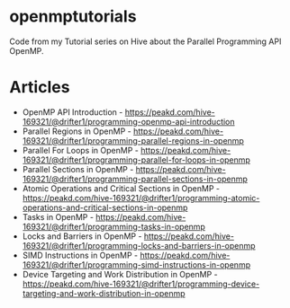 # openmptutorials
Code from my Tutorial series on Hive about the Parallel Programming API OpenMP.

# Articles
- OpenMP API Introduction - https://peakd.com/hive-169321/@drifter1/programming-openmp-api-introduction
- Parallel Regions in OpenMP - https://peakd.com/hive-169321/@drifter1/programming-parallel-regions-in-openmp
- Parallel For Loops in OpenMP - https://peakd.com/hive-169321/@drifter1/programming-parallel-for-loops-in-openmp
- Parallel Sections in OpenMP - https://peakd.com/hive-169321/@drifter1/programming-parallel-sections-in-openmp
- Atomic Operations and Critical Sections in OpenMP - https://peakd.com/hive-169321/@drifter1/programming-atomic-operations-and-critical-sections-in-openmp
- Tasks in OpenMP - https://peakd.com/hive-169321/@drifter1/programming-tasks-in-openmp
- Locks and Barriers in OpenMP - https://peakd.com/hive-169321/@drifter1/programming-locks-and-barriers-in-openmp
- SIMD Instructions in OpenMP - https://peakd.com/hive-169321/@drifter1/programming-simd-instructions-in-openmp
- Device Targeting and Work Distribution in OpenMP - https://peakd.com/hive-169321/@drifter1/programming-device-targeting-and-work-distribution-in-openmp
